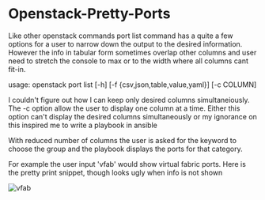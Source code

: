 # Openstack-Pretty-Ports

Like other openstack commands port list command has a quite a few options for a user to narrow down the output to the desired information. However the info in tabular form sometimes overlap other columns and user need to stretch the console to max or to the width where all columns cant fit-in. 

usage: openstack port list [-h] [-f {csv,json,table,value,yaml}] [-c COLUMN]

I couldn't figure out how I can keep only desired columns simultaneiously. The -c option allow the user to display one column at a time. Either this option can't display the desired columns simultaneously or my ignorance on this inspired me to write a playbook in ansible

With reduced number of columns the user is asked for the keyword to choose the group and the playbook displays the ports for that category.

For example the user input 'vfab' would show virtual fabric ports. Here is the pretty print snippet, though looks ugly when info is not shown

![vfab](https://user-images.githubusercontent.com/47313728/102305703-87320f00-3f15-11eb-88be-3282f3290515.png)
